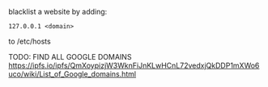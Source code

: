 blacklist a website by adding:
```
127.0.0.1 <domain>
```
to /etc/hosts

TODO: FIND ALL GOOGLE DOMAINS
https://ipfs.io/ipfs/QmXoypizjW3WknFiJnKLwHCnL72vedxjQkDDP1mXWo6uco/wiki/List_of_Google_domains.html
